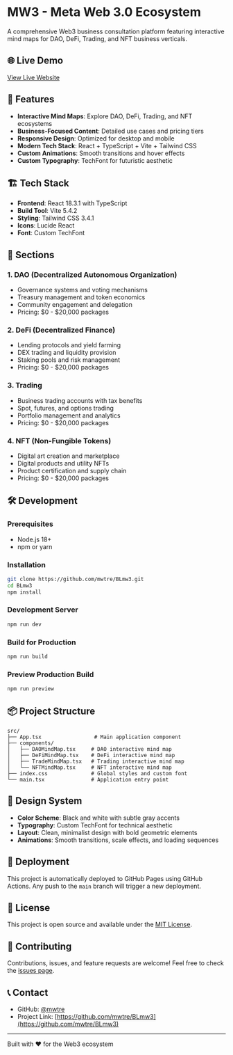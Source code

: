 # MW3 - Meta Web 3.0 Ecosystem

A comprehensive Web3 business consultation platform featuring interactive mind maps for DAO, DeFi, Trading, and NFT business verticals.

## 🌐 Live Demo

[View Live Website](https://mwtre.github.io/BLmw3/)

## 🚀 Features

- **Interactive Mind Maps**: Explore DAO, DeFi, Trading, and NFT ecosystems
- **Business-Focused Content**: Detailed use cases and pricing tiers
- **Responsive Design**: Optimized for desktop and mobile
- **Modern Tech Stack**: React + TypeScript + Vite + Tailwind CSS
- **Custom Animations**: Smooth transitions and hover effects
- **Custom Typography**: TechFont for futuristic aesthetic

## 🏗️ Tech Stack

- **Frontend**: React 18.3.1 with TypeScript
- **Build Tool**: Vite 5.4.2
- **Styling**: Tailwind CSS 3.4.1
- **Icons**: Lucide React
- **Font**: Custom TechFont

## 📱 Sections

### 1. DAO (Decentralized Autonomous Organization)
- Governance systems and voting mechanisms
- Treasury management and token economics
- Community engagement and delegation
- Pricing: $0 - $20,000 packages

### 2. DeFi (Decentralized Finance)
- Lending protocols and yield farming
- DEX trading and liquidity provision
- Staking pools and risk management
- Pricing: $0 - $20,000 packages

### 3. Trading
- Business trading accounts with tax benefits
- Spot, futures, and options trading
- Portfolio management and analytics
- Pricing: $0 - $20,000 packages

### 4. NFT (Non-Fungible Tokens)
- Digital art creation and marketplace
- Digital products and utility NFTs
- Product certification and supply chain
- Pricing: $0 - $20,000 packages

## 🛠️ Development

### Prerequisites
- Node.js 18+ 
- npm or yarn

### Installation
```bash
git clone https://github.com/mwtre/BLmw3.git
cd BLmw3
npm install
```

### Development Server
```bash
npm run dev
```

### Build for Production
```bash
npm run build
```

### Preview Production Build
```bash
npm run preview
```

## 📦 Project Structure

```
src/
├── App.tsx                 # Main application component
├── components/
│   ├── DAOMindMap.tsx     # DAO interactive mind map
│   ├── DeFiMindMap.tsx    # DeFi interactive mind map
│   ├── TradeMindMap.tsx   # Trading interactive mind map
│   └── NFTMindMap.tsx     # NFT interactive mind map
├── index.css              # Global styles and custom font
└── main.tsx               # Application entry point
```

## 🎨 Design System

- **Color Scheme**: Black and white with subtle gray accents
- **Typography**: Custom TechFont for technical aesthetic
- **Layout**: Clean, minimalist design with bold geometric elements
- **Animations**: Smooth transitions, scale effects, and loading sequences

## 🚀 Deployment

This project is automatically deployed to GitHub Pages using GitHub Actions. Any push to the `main` branch will trigger a new deployment.

## 📄 License

This project is open source and available under the [MIT License](LICENSE).

## 🤝 Contributing

Contributions, issues, and feature requests are welcome! Feel free to check the [issues page](https://github.com/mwtre/BLmw3/issues).

## 📞 Contact

- GitHub: [@mwtre](https://github.com/mwtre)
- Project Link: [https://github.com/mwtre/BLmw3](https://github.com/mwtre/BLmw3)

---

Built with ❤️ for the Web3 ecosystem
